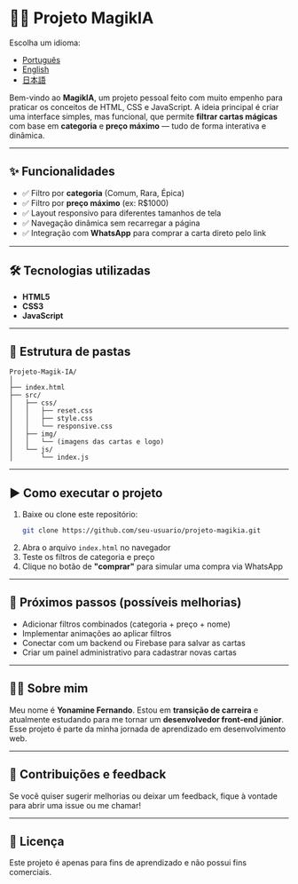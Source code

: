 
# 🧙‍♂️ Projeto MagikIA

Escolha um idioma:  
- [Português](README.pt.md)  
- [English](README.en.md)  
- [日本語](README.ja.md)  

Bem-vindo ao **MagikIA**, um projeto pessoal feito com muito empenho para praticar os conceitos de HTML, CSS e JavaScript. A ideia principal é criar uma interface simples, mas funcional, que permite **filtrar cartas mágicas** com base em **categoria** e **preço máximo** — tudo de forma interativa e dinâmica.

---

## ✨ Funcionalidades

- ✅ Filtro por **categoria** (Comum, Rara, Épica)  
- ✅ Filtro por **preço máximo** (ex: R$1000)  
- ✅ Layout responsivo para diferentes tamanhos de tela  
- ✅ Navegação dinâmica sem recarregar a página  
- ✅ Integração com **WhatsApp** para comprar a carta direto pelo link

---

## 🛠️ Tecnologias utilizadas

- **HTML5**  
- **CSS3**  
- **JavaScript**

---

## 📂 Estrutura de pastas

```
Projeto-Magik-IA/
│
├── index.html
├── src/
│   ├── css/
│   │   ├── reset.css
│   │   ├── style.css
│   │   └── responsive.css
│   ├── img/
│   │   └── (imagens das cartas e logo)
│   └── js/
│       └── index.js
```

---

## ▶️ Como executar o projeto

1. Baixe ou clone este repositório:
   ```bash
   git clone https://github.com/seu-usuario/projeto-magikia.git
   ```
2. Abra o arquivo `index.html` no navegador  
3. Teste os filtros de categoria e preço  
4. Clique no botão de **"comprar"** para simular uma compra via WhatsApp

---

## 🧪 Próximos passos (possíveis melhorias)

- Adicionar filtros combinados (categoria + preço + nome)
- Implementar animações ao aplicar filtros
- Conectar com um backend ou Firebase para salvar as cartas
- Criar um painel administrativo para cadastrar novas cartas

---

## 🙋‍♂️ Sobre mim

Meu nome é **Yonamine Fernando**. Estou em **transição de carreira** e atualmente estudando para me tornar um **desenvolvedor front-end júnior**. Esse projeto é parte da minha jornada de aprendizado em desenvolvimento web.

---

## 🤝 Contribuições e feedback

Se você quiser sugerir melhorias ou deixar um feedback, fique à vontade para abrir uma issue ou me chamar!

---

## 📜 Licença

Este projeto é apenas para fins de aprendizado e não possui fins comerciais.
